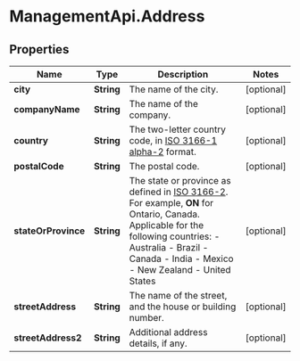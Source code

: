 # ManagementApi.Address

## Properties

Name | Type | Description | Notes
------------ | ------------- | ------------- | -------------
**city** | **String** | The name of the city. | [optional] 
**companyName** | **String** | The name of the company. | [optional] 
**country** | **String** | The two-letter country code, in [ISO 3166-1 alpha-2](https://en.wikipedia.org/wiki/ISO_3166-1_alpha-2) format. | [optional] 
**postalCode** | **String** | The postal code. | [optional] 
**stateOrProvince** | **String** | The state or province as defined in [ISO 3166-2](https://www.iso.org/standard/72483.html). For example, **ON** for Ontario, Canada.   Applicable for the following countries: - Australia - Brazil - Canada - India - Mexico - New Zealand - United States | [optional] 
**streetAddress** | **String** | The name of the street, and the house or building number. | [optional] 
**streetAddress2** | **String** | Additional address details, if any. | [optional] 


